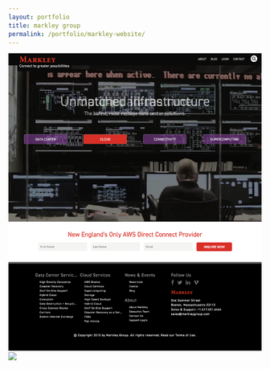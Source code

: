 ```yaml
---
layout: portfolio
title: markley group
permalink: /portfolio/markley-website/
---
```


<img src="/img/full/mar/full-mar-homepage.png">

<img src="/img/full/mar/full-mar-supercomppage.png">